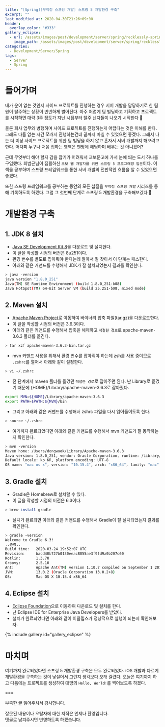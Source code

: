 ```yaml
---
title: "[Spring][무작정 스프링 개발] 스프링 5 개발환경 구축"
excerpt: ""
last_modified_at: 2020-04-30T21:26+09:00
header:
  overlay_color: "#333"
gallery_eclipse:
  - url: /assets/images/post/development/server/spring/recklessly-spring-development-environment-establishment/eclipse.png
    image_path: /assets/images/post/development/server/spring/recklessly-spring-development-environment-establishment/eclipse.png
categories:
  - Development/Server/Spring
tags:
  - Server
  - Spring
---
```


# 들어가며

내가 운이 없는 것인지 사이드 프로젝트를 진행하는 경우 서버 개발을 담당하기로 한 팀원이 탈주하는 상황이 빈번하게 벌어진다.
아주 어렵게 팀 빌딩하고 기획하고 프로젝트를 시작하면 대략 3주 정도가 지난 시점부터 탈주 닌자들이 나오기 시작한다 🤬

물론 회사 업무와 병행하며 사이드 프로젝트를 진행하는게 어렵다는 것은 이해를 한다. 그래도 다들 없는 시간 쪼개서 진행하는건데 끝까지 마칠 수 있었으면 좋겠다.
그래서 나는 더 이상 사이드 프로젝트를 위한 팀 빌딩을 하지 않고 혼자서 서버 개발까지 해보려고 한다. 어차피 누구나 처음 접하는 영역은 맨땅에 헤딩하며 배우는 것 아니겠어?

근데 무엇부터 해야 할지 감을 잡기가 어려워서 교보문고에 가서 눈에 띄는 도서 하나를 구입했다. 최범균님이 집필하신 `초보 웹 개발자를 위한 스프링 5 프로그래밍 입문`이다.
이 책을 공부하며 스프링 프레임워크를 통한 서버 개발의 전반적인 흐름을 알 수 있었으면 좋겠다.

또한 스프링 프레임워크를 공부하는 동안의 모든 삽질을 `무작정 스프링 개발` 시리즈를 통해 기록하도록 하겠다. 그럼 그 첫번째 단계로 스프링 5 개발환경을 구축해보겠다 🚀

# 개발환경 구축

## 1. JDK 8 설치

- [Java SE Development Kit 8](https://www.oracle.com/java/technologies/javase-jdk8-downloads.html)을 다운로드 및 설치한다.
- 이 글을 작성할 시점의 버전은 8u251이다.
- 환경 변수를 별도로 잡아줘야 한다는데 알아서 잘 찾아서 이 단계는 패스한다.
- 아래와 같은 커맨드를 수행해서 JDK가 잘 설치되었는지 결과를 확인한다.
```bash
> java -version
java version "1.8.0_251"
Java(TM) SE Runtime Environment (build 1.8.0_251-b08)
Java HotSpot(TM) 64-Bit Server VM (build 25.251-b08, mixed mode)
```

## 2. Maven 설치

- [Apache Maven Project](https://maven.apache.org/download.cgi)로 이동하여 바이너리 압축 파일(tar.gz)을 다운로드한다.
- 이 글을 작성할 시점의 버전은 3.6.3이다.
- 아래와 같은 커맨드를 수행해서 압축을 해제하고 `적절한 경로`로 apache-maven-3.6.3 폴더를 옮긴다.
```bash
> tar xzf apache-maven-3.6.3-bin.tar.gz
```
- mvn 커맨드 사용을 위해서 환경 변수를 잡아줘야 하는데 zsh를 사용 중이므로 `.zshrc`를 열어서 아래와 같이 설정한다.
```bash
> vi ~/.zshrc
```
- 전 단계에서 maven 폴더를 옮겼던 `적절한 경로`로 잡아주면 된다. 난 Library로 옮겼기 때문에 {HOME}/Library/apache-maven-3.6.3로 잡아줬다.
```bash
export MVN=${HOME}/Library/apache-maven-3.6.3
export PATH=$PATH:${MVN}/bin
```
- 그리고 아래와 같은 커맨드를 수행해서 zshrc 파일을 다시 읽어들이도록 한다.
```bash
> source ~/.zshrc
```
- 여기까지 완료되었다면 아래와 같은 커맨드를 수행해서 mvn 커맨드가 잘 동작하는지 확인한다.
```bash
> mvn -version
Maven home: /Users/dongwook/Library/Apache-maven-3.6.3
Java version: 1.8.0_251, vendor: Oracle Corporation, runtime: /Library/Java/JavaVirtualMachines/jdk1.8.0_251.jdk/Contents/Home/jre
Default locale: ko_KR, platform encoding: UTF-8
OS name: "mac os x", version: "10.15.4", arch: "x86_64", family: "mac"
```

## 3. Gradle 설치

- Gradle은 Homebrew로 설치할 수 있다.
- 이 글을 작성할 시점의 버전은 6.3이다.
```bash
> brew install gradle
```
- 설치가 완료되면 아래와 같은 커맨드를 수행해서 Gradle이 잘 설치되었는지 결과를 확인한다.
```bash
> gradle -version
Welcome to Gradle 6.3!
..중략..
Build time:   2020-03-24 19:52:07 UTC
Revision:     bacd40b727b0130eeac8855ae3f9fd9a0b207c60
Kotlin:       1.3.70
Groovy:       2.5.10
Ant:          Apache Ant(TM) version 1.10.7 compiled on September 1 2019
JVM:          13.0.2 (Oracle Corporation 13.0.2+8)
OS:           Mac OS X 10.15.4 x86_64
```

## 4. Eclipse 설치

- [Eclipse Foundation](https://www.eclipse.org/downloads/)으로 이동하여 다운로드 및 설치를 한다.
- 난 Eclipse IDE for Enterprise Java Developers를 받았다.
- 설치가 완료되었다면 아래와 같이 이클립스가 정상적으로 실행이 되는지 확인해보자.

{% include gallery id="gallery_eclipse" %}

# 마치며

여기까지 완료되었다면 스프링 5 개발환경 구축은 모두 완료되었다. iOS 개발과 다르게 개발환경을 구축하는 것이 낯설어서 그런지 생각보다 오래 걸렸다.
오늘은 여기까지 하고 다음에는 프로젝트를 생성하여 대망의 `Hello, World!`를 찍어보도록 하겠다.

===

부족한 글 읽어주셔서 감사합니다.

잘못된 내용이나 오탈자에 대한 지적은 언제나 환영입니다.  
댓글로 남겨주시면 반영하도록 하겠습니다.

